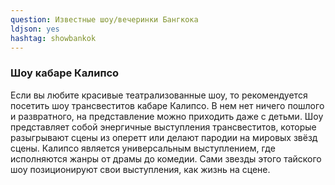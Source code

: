 ```yaml
---
question: Известные шоу/вечеринки Бангкока
ldjson: yes
hashtag: showbankok
---
```


### Шоу кабаре Калипсо

Если вы любите красивые театрализованные шоу, то рекомендуется посетить шоу трансвеститов кабаре Калипсо. В нем нет ничего пошлого и развратного, на представление можно приходить даже с детьми. Шоу представляет собой энергичные выступления трансвеститов, которые разыгрывают сцены из оперетт или делают пародии на мировых звёзд сцены. Калипсо является универсальным выступлением, где исполняются жанры от драмы до комедии. Сами звезды этого тайского шоу позиционируют свои выступления, как жизнь на сцене.
